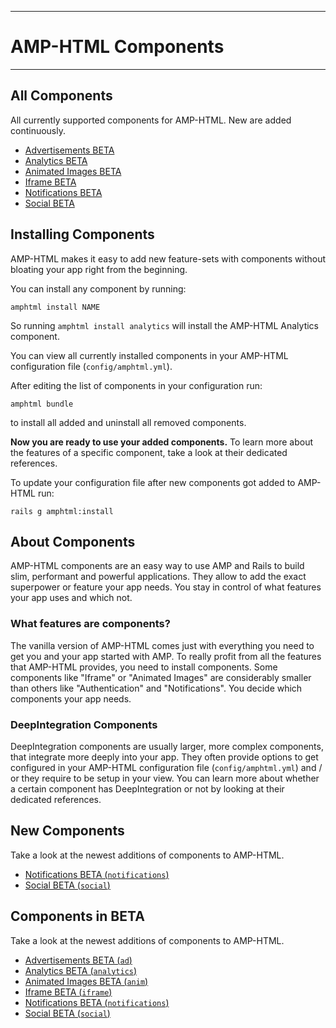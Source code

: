 
---

# AMP-HTML Components

---

## All Components

All currently supported components for AMP-HTML. New are added continuously.

* [Advertisements BETA](https://github.com/jonhue/amphtml/blob/master/lib/amphtml/components/docs/ad.md)
* [Analytics BETA](https://github.com/jonhue/amphtml/blob/master/lib/amphtml/components/docs/analytics.md)
* [Animated Images BETA](https://github.com/jonhue/amphtml/blob/master/lib/amphtml/components/docs/anim.md)
* [Iframe BETA](https://github.com/jonhue/amphtml/blob/master/lib/amphtml/components/docs/iframe.md)
* [Notifications BETA](https://github.com/jonhue/amphtml/blob/master/lib/amphtml/components/docs/notifications.md)
* [Social BETA](https://github.com/jonhue/amphtml/blob/master/lib/amphtml/components/docs/social.md)


## Installing Components

AMP-HTML makes it easy to add new feature-sets with components without bloating your app right from the beginning.

You can install any component by running:

    amphtml install NAME

So running `amphtml install analytics` will install the AMP-HTML Analytics component.

You can view all currently installed components in your AMP-HTML configuration file (`config/amphtml.yml`).

After editing the list of components in your configuration run:

    amphtml bundle

to install all added and uninstall all removed components.

**Now you are ready to use your added components.**
To learn more about the features of a specific component, take a look at their dedicated references.

To update your configuration file after new components got added to AMP-HTML run:

    rails g amphtml:install


## About Components

AMP-HTML components are an easy way to use AMP and Rails to build slim, performant and powerful applications. They allow to add the exact superpower or feature your app needs. You stay in control of what features your app uses and which not.

### What features are components?

The vanilla version of AMP-HTML comes just with everything you need to get you and your app started with AMP. To really profit from all the features that AMP-HTML provides, you need to install components. Some components like "Iframe" or "Animated Images" are considerably smaller than others like "Authentication" and "Notifications". You decide which components your app needs.

### DeepIntegration Components

DeepIntegration components are usually larger, more complex components, that integrate more deeply into your app. They often provide options to get configured in your AMP-HTML configuration file (`config/amphtml.yml`) and / or they require to be setup in your view. You can learn more about whether a certain component has DeepIntegration or not by looking at their dedicated references.


## New Components

Take a look at the newest additions of components to AMP-HTML.

* [Notifications BETA (`notifications`)](https://github.com/jonhue/amphtml/blob/master/lib/amphtml/components/docs/notifications.md)
* [Social BETA (`social`)](https://github.com/jonhue/amphtml/blob/master/lib/amphtml/components/docs/social.md)


## Components in BETA

Take a look at the newest additions of components to AMP-HTML.

* [Advertisements BETA (`ad`)](https://github.com/jonhue/amphtml/blob/master/lib/amphtml/components/docs/ad.md)
* [Analytics BETA (`analytics`)](https://github.com/jonhue/amphtml/blob/master/lib/amphtml/components/docs/analytics.md)
* [Animated Images BETA (`anim`)](https://github.com/jonhue/amphtml/blob/master/lib/amphtml/components/docs/anim.md)
* [Iframe BETA (`iframe`)](https://github.com/jonhue/amphtml/blob/master/lib/amphtml/components/docs/iframe.md)
* [Notifications BETA (`notifications`)](https://github.com/jonhue/amphtml/blob/master/lib/amphtml/components/docs/notifications.md)
* [Social BETA (`social`)](https://github.com/jonhue/amphtml/blob/master/lib/amphtml/components/docs/social.md)
